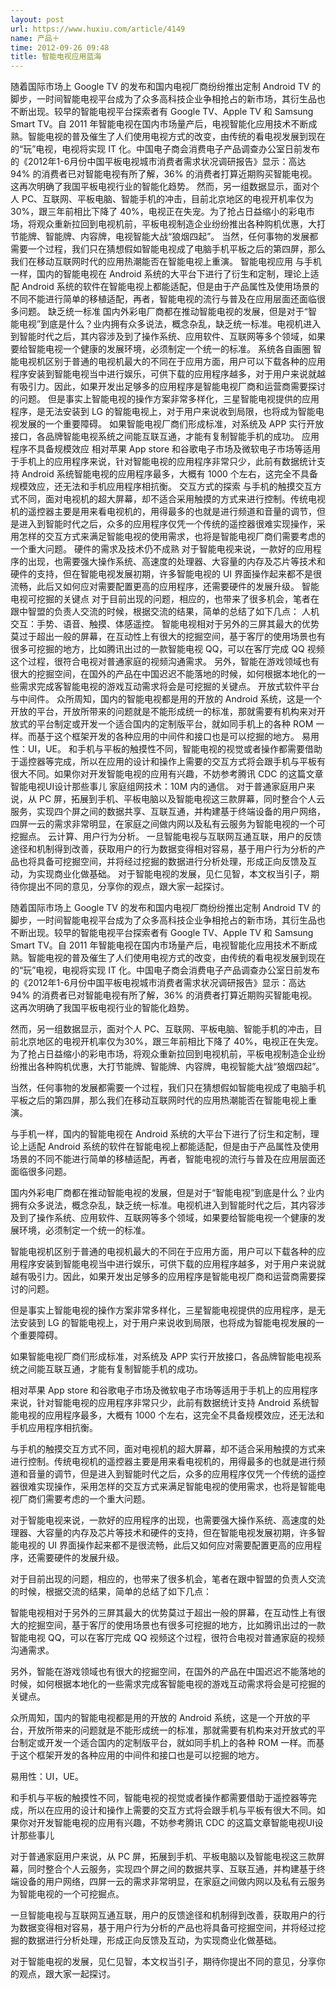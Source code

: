 ```yaml
---
layout: post
url: https://www.huxiu.com/article/4149
name: 产品＋
time: 2012-09-26 09:48
title: 智能电视应用蓝海
---
```

随着国际市场上 Google TV 的发布和国内电视厂商纷纷推出定制 Android TV 的脚步，一时间智能电视平台成为了众多高科技企业争相抢占的新市场，其衍生品也不断出现。较早的智能电视平台探索者有 Google TV、Apple TV 和 Samsung Smart TV。自 2011 年智能电视在国内市场量产后，电视智能化应用技术不断成熟。智能电视的普及催生了人们使用电视方式的改变，由传统的看电视发展到现在的“玩”电视，电视将实现 IT 化。中国电子商会消费电子产品调查办公室日前发布的《2012年1-6月份中国平板电视城市消费者需求状况调研报告》显示：高达 94% 的消费者已对智能电视有所了解，36% 的消费者打算近期购买智能电视。这再次明确了我国平板电视行业的智能化趋势。 然而，另一组数据显示，面对个人 PC、互联网、平板电脑、智能手机的冲击，目前北京地区的电视开机率仅为30%，跟三年前相比下降了 40%，电视正在失宠。为了抢占日益缩小的彩电市场，将观众重新拉回到电视机前，平板电视制造企业纷纷推出各种购机优惠，大打节能牌、智能牌、内容牌，电视智能大战“狼烟四起”。 当然，任何事物的发展都需要一个过程，我们只在猜想假如智能电视成了电脑手机平板之后的第四屏，那么我们在移动互联网时代的应用热潮能否在智能电视上重演。 智能电视应用 与手机一样，国内的智能电视在 Android 系统的大平台下进行了衍生和定制，理论上适配 Android 系统的软件在智能电视上都能适配，但是由于产品属性及使用场景的不同不能进行简单的移植适配，再者，智能电视的流行与普及在应用层面还面临很多问题。 缺乏统一标准 国内外彩电厂商都在推动智能电视的发展，但是对于“智能电视”到底是什么？业内拥有众多说法，概念杂乱，缺乏统一标准。电视机进入到智能时代之后，其内容涉及到了操作系统、应用软件、互联网等多个领域，如果要给智能电视一个健康的发展环境，必须制定一个统一的标准。 系统各自画圈 智能电视机区别于普通的电视机最大的不同在于应用方面，用户可以下载各种的应用程序安装到智能电视当中进行娱乐，可供下载的应用程序越多，对于用户来说就越有吸引力。因此，如果开发出足够多的应用程序是智能电视厂商和运营商需要探讨的问题。 但是事实上智能电视的操作方案非常多样化，三星智能电视提供的应用程序，是无法安装到 LG 的智能电视上，对于用户来说收到局限，也将成为智能电视发展的一个重要障碍。 如果智能电视厂商们形成标准，对系统及 APP 实行开放接口，各品牌智能电视系统之间能互联互通，才能有复制智能手机的成功。 应用程序不具备规模效应 相对苹果 App store 和谷歌电子市场及微软电子市场等适用于手机上的应用程序来说，针对智能电视的应用程序非常只少，此前有数据统计支持 Android 系统智能电视的应用程序最多，大概有 1000 个左右，这完全不具备规模效应，还无法和手机应用程序相抗衡。 交互方式的探索 与手机的触摸交互方式不同，面对电视机的超大屏幕，却不适合采用触摸的方式来进行控制。传统电视机的遥控器主要是用来看电视机的，用得最多的也就是进行频道和音量的调节，但是进入到智能时代之后，众多的应用程序仅凭一个传统的遥控器很难实现操作，采用怎样的交互方式来满足智能电视的使用需求，也将是智能电视厂商们需要考虑的一个重大问题。 硬件的需求及技术仍不成熟 对于智能电视来说，一款好的应用程序的出现，也需要强大操作系统、高速度的处理器、大容量的内存及芯片等技术和硬件的支持，但在智能电视发展初期，许多智能电视的 UI 界面操作起来都不是很流畅，此后又如何应对需要配置更高的应用程序，还需要硬件的发展升级。 智能电视可挖掘的关键点 对于目前出现的问题，相应的，也带来了很多机会，笔者在跟中智盟的负责人交流的时候，根据交流的结果，简单的总结了如下几点： 人机交互：手势、语音、触摸、体感遥控。 智能电视相对于另外的三屏其最大的优势莫过于超出一般的屏幕，在互动性上有很大的挖掘空间，基于客厅的使用场景也有很多可挖掘的地方，比如腾讯出过的一款智能电视 QQ，可以在客厅完成 QQ 视频这个过程，很符合电视对普通家庭的视频沟通需求。 另外，智能在游戏领域也有很大的挖掘空间，在国外的产品在中国迟迟不能落地的时候，如何根据本地化的一些需求完成客智能电视的游戏互动需求将会是可挖掘的关键点。 开放式软件平台与中间件。 众所周知，国内的智能电视都是用的开放的 Android 系统，这是一个开放的平台，开放所带来的问题就是不能形成统一的标准，那就需要有机构来对开放式的平台制定或开发一个适合国内的定制版平台，就如同手机上的各种 ROM 一样。而基于这个框架开发的各种应用的中间件和接口也是可以挖掘的地方。 易用性：UI，UE。 和手机与平板的触摸性不同，智能电视的视觉或者操作都需要借助于遥控器等完成，所以在应用的设计和操作上需要的交互方式将会跟手机与平板有很大不同。如果你对开发智能电视的应用有兴趣，不妨参考腾讯 CDC 的这篇文章智能电视UI设计那些事儿 家庭组网技术：10M 内的通信。 对于普通家庭用户来说，从 PC 屏，拓展到手机、平板电脑以及智能电视这三款屏幕，同时整合个人云服务，实现四个屏之间的数据共享、互联互通，并构建基于终端设备的用户网络，四屏一云的需求非常明显，在家庭之间做内网以及私有云服务为智能电视的一个可挖掘点。 云计算、用户行为分析。 一旦智能电视与互联网互通互联，用户的反馈途径和机制得到改善，获取用户的行为数据变得相对容易，基于用户行为分析的产品也将具备可挖掘空间，并将经过挖掘的数据进行分析处理，形成正向反馈及互动，为实现商业化做基础。 对于智能电视的发展，见仁见智，本文权当引子，期待你提出不同的意见，分享你的观点，跟大家一起探讨。

随着国际市场上 Google TV 的发布和国内电视厂商纷纷推出定制 Android TV 的脚步，一时间智能电视平台成为了众多高科技企业争相抢占的新市场，其衍生品也不断出现。较早的智能电视平台探索者有 Google TV、Apple TV 和 Samsung Smart TV。自 2011 年智能电视在国内市场量产后，电视智能化应用技术不断成熟。智能电视的普及催生了人们使用电视方式的改变，由传统的看电视发展到现在的“玩”电视，电视将实现 IT 化。中国电子商会消费电子产品调查办公室日前发布的《2012年1-6月份中国平板电视城市消费者需求状况调研报告》显示：高达 94% 的消费者已对智能电视有所了解，36% 的消费者打算近期购买智能电视。这再次明确了我国平板电视行业的智能化趋势。

然而，另一组数据显示，面对个人 PC、互联网、平板电脑、智能手机的冲击，目前北京地区的电视开机率仅为30%，跟三年前相比下降了 40%，电视正在失宠。为了抢占日益缩小的彩电市场，将观众重新拉回到电视机前，平板电视制造企业纷纷推出各种购机优惠，大打节能牌、智能牌、内容牌，电视智能大战“狼烟四起”。

当然，任何事物的发展都需要一个过程，我们只在猜想假如智能电视成了电脑手机平板之后的第四屏，那么我们在移动互联网时代的应用热潮能否在智能电视上重演。

与手机一样，国内的智能电视在 Android 系统的大平台下进行了衍生和定制，理论上适配 Android 系统的软件在智能电视上都能适配，但是由于产品属性及使用场景的不同不能进行简单的移植适配，再者，智能电视的流行与普及在应用层面还面临很多问题。

国内外彩电厂商都在推动智能电视的发展，但是对于“智能电视”到底是什么？业内拥有众多说法，概念杂乱，缺乏统一标准。电视机进入到智能时代之后，其内容涉及到了操作系统、应用软件、互联网等多个领域，如果要给智能电视一个健康的发展环境，必须制定一个统一的标准。

智能电视机区别于普通的电视机最大的不同在于应用方面，用户可以下载各种的应用程序安装到智能电视当中进行娱乐，可供下载的应用程序越多，对于用户来说就越有吸引力。因此，如果开发出足够多的应用程序是智能电视厂商和运营商需要探讨的问题。

但是事实上智能电视的操作方案非常多样化，三星智能电视提供的应用程序，是无法安装到 LG 的智能电视上，对于用户来说收到局限，也将成为智能电视发展的一个重要障碍。

如果智能电视厂商们形成标准，对系统及 APP 实行开放接口，各品牌智能电视系统之间能互联互通，才能有复制智能手机的成功。

相对苹果 App store 和谷歌电子市场及微软电子市场等适用于手机上的应用程序来说，针对智能电视的应用程序非常只少，此前有数据统计支持 Android 系统智能电视的应用程序最多，大概有 1000 个左右，这完全不具备规模效应，还无法和手机应用程序相抗衡。

与手机的触摸交互方式不同，面对电视机的超大屏幕，却不适合采用触摸的方式来进行控制。传统电视机的遥控器主要是用来看电视机的，用得最多的也就是进行频道和音量的调节，但是进入到智能时代之后，众多的应用程序仅凭一个传统的遥控器很难实现操作，采用怎样的交互方式来满足智能电视的使用需求，也将是智能电视厂商们需要考虑的一个重大问题。

对于智能电视来说，一款好的应用程序的出现，也需要强大操作系统、高速度的处理器、大容量的内存及芯片等技术和硬件的支持，但在智能电视发展初期，许多智能电视的 UI 界面操作起来都不是很流畅，此后又如何应对需要配置更高的应用程序，还需要硬件的发展升级。

对于目前出现的问题，相应的，也带来了很多机会，笔者在跟中智盟的负责人交流的时候，根据交流的结果，简单的总结了如下几点：

智能电视相对于另外的三屏其最大的优势莫过于超出一般的屏幕，在互动性上有很大的挖掘空间，基于客厅的使用场景也有很多可挖掘的地方，比如腾讯出过的一款智能电视 QQ，可以在客厅完成 QQ 视频这个过程，很符合电视对普通家庭的视频沟通需求。

另外，智能在游戏领域也有很大的挖掘空间，在国外的产品在中国迟迟不能落地的时候，如何根据本地化的一些需求完成客智能电视的游戏互动需求将会是可挖掘的关键点。

众所周知，国内的智能电视都是用的开放的 Android 系统，这是一个开放的平台，开放所带来的问题就是不能形成统一的标准，那就需要有机构来对开放式的平台制定或开发一个适合国内的定制版平台，就如同手机上的各种 ROM 一样。而基于这个框架开发的各种应用的中间件和接口也是可以挖掘的地方。

易用性：UI，UE。

和手机与平板的触摸性不同，智能电视的视觉或者操作都需要借助于遥控器等完成，所以在应用的设计和操作上需要的交互方式将会跟手机与平板有很大不同。如果你对开发智能电视的应用有兴趣，不妨参考腾讯 CDC 的这篇文章智能电视UI设计那些事儿

对于普通家庭用户来说，从 PC 屏，拓展到手机、平板电脑以及智能电视这三款屏幕，同时整合个人云服务，实现四个屏之间的数据共享、互联互通，并构建基于终端设备的用户网络，四屏一云的需求非常明显，在家庭之间做内网以及私有云服务为智能电视的一个可挖掘点。

一旦智能电视与互联网互通互联，用户的反馈途径和机制得到改善，获取用户的行为数据变得相对容易，基于用户行为分析的产品也将具备可挖掘空间，并将经过挖掘的数据进行分析处理，形成正向反馈及互动，为实现商业化做基础。

对于智能电视的发展，见仁见智，本文权当引子，期待你提出不同的意见，分享你的观点，跟大家一起探讨。

